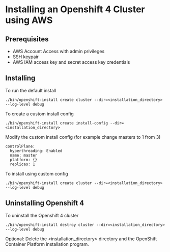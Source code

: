 # Installing an Openshift 4 Cluster using AWS

## Prerequisites
- AWS Account Access with admin privileges
- SSH keypair
- AWS IAM access key and secret access key credentials

## Installing

To run the default install
```
./bin/openshift-install create cluster --dir=<installation_directory> --log-level debug
```

To create a custom install config
```
./bin/openshift-install create install-config --dir=<installation_directory>
```

Modify the custom install config (for example change masters to 1 from 3)
```
controlPlane:
  hyperthreading: Enabled
  name: master
  platform: {}
  replicas: 1
```

To install using custom config
```
./bin/openshift-install create cluster --dir=<installation_directory> --log-level debug
```

## Uninstalling Openshift 4

To uninstall the Openshift 4 cluster
```
./bin/openshift-install destroy cluster --dir=<installation_directory> --log-level debug
```

Optional: Delete the <installation_directory> directory and the OpenShift Container Platform installation program.
